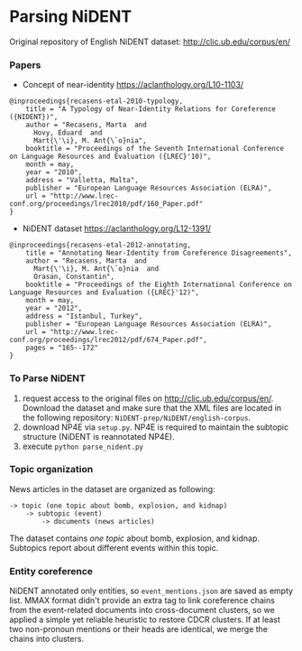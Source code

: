 # Parsing NiDENT 

Original repository of English NiDENT dataset: http://clic.ub.edu/corpus/en/

### Papers
* Concept of near-identity https://aclanthology.org/L10-1103/ 
```
@inproceedings{recasens-etal-2010-typology,
    title = "A Typology of Near-Identity Relations for Coreference ({NIDENT})",
    author = "Recasens, Marta  and
      Hovy, Eduard  and
      Mart{\'\i}, M. Ant{\`o}nia",
    booktitle = "Proceedings of the Seventh International Conference on Language Resources and Evaluation ({LREC}'10)",
    month = may,
    year = "2010",
    address = "Valletta, Malta",
    publisher = "European Language Resources Association (ELRA)",
    url = "http://www.lrec-conf.org/proceedings/lrec2010/pdf/160_Paper.pdf"
}
  ```
* NiDENT dataset https://aclanthology.org/L12-1391/
```
@inproceedings{recasens-etal-2012-annotating,
    title = "Annotating Near-Identity from Coreference Disagreements",
    author = "Recasens, Marta  and
      Mart{\'\i}, M. Ant{\`o}nia  and
      Orasan, Constantin",
    booktitle = "Proceedings of the Eighth International Conference on Language Resources and Evaluation ({LREC}'12)",
    month = may,
    year = "2012",
    address = "Istanbul, Turkey",
    publisher = "European Language Resources Association (ELRA)",
    url = "http://www.lrec-conf.org/proceedings/lrec2012/pdf/674_Paper.pdf",
    pages = "165--172"
}
```

### To Parse NiDENT
1. request access to the original files on http://clic.ub.edu/corpus/en/. Download the dataset and make sure that the XML files are located in the following repository: 
```NiDENT-prep/NiDENT/english-corpus```.
2. download NP4E via ```setup.py```. NP4E is required to maintain the subtopic structure (NiDENT is reannotated NP4E). 
3. execute ```python parse_nident.py``` 

### Topic organization
News articles in the dataset are organized as following: 

```
-> topic (one topic about bomb, explosion, and kidnap)
    -> subtopic (event)
        -> documents (news articles)
   ```

The dataset contains _one topic_ about bomb, explosion, and kidnap. Subtopics report about different events within this topic.  

### Entity coreference 
NiDENT annotated only entities, so ```event_mentions.json``` are saved as empty list. MMAX format didn't provide an extra tag to 
link coreference chains from the event-related documents into cross-document clusters, so we applied a simple yet reliable heuristic 
to restore CDCR clusters. If at least two non-pronoun mentions or their heads are identical, we merge the chains into clusters. 